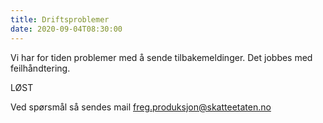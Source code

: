 ```yaml
---
title: Driftsproblemer
date: 2020-09-04T08:30:00
---
```

Vi har for tiden problemer med å sende tilbakemeldinger. 
Det jobbes med feilhåndtering.

LØST

Ved spørsmål så sendes mail freg.produksjon@skatteetaten.no
